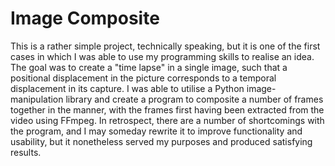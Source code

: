 # Image Composite
This is a rather simple project, technically speaking, but it is one of the first cases in which I was able to use my programming skills to realise an idea. The goal was to create a "time lapse" in a single image, such that a positional displacement in the picture corresponds to a temporal displacement in its capture. I was able to utilise a Python image-manipulation library and create a program to composite a number of frames together in the manner, with the frames first having been extracted from the video using FFmpeg. In retrospect, there are a number of shortcomings with the program, and I may someday rewrite it to improve functionality and usability, but it nonetheless served my purposes and produced satisfying results. 
